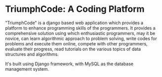 # TriumphCode: A Coding Platform

"TriumphCode" is a django based web application which provides a platform to enhance programming skills of the programmers. It provides a comprehensive solution using which enthusiastic programmers, may it be novice, can learn algorithmic approach to problem solving, write codes for problems and execute them online, compete with other programmers, evaluate their progress, read tutorials on the various topics of data structures and algorithms.

It's built using Django framework, with MySQL as the database management system.
